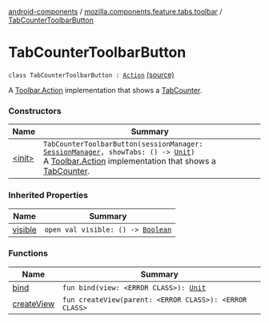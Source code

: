 [android-components](../../index.md) / [mozilla.components.feature.tabs.toolbar](../index.md) / [TabCounterToolbarButton](./index.md)

# TabCounterToolbarButton

`class TabCounterToolbarButton : `[`Action`](../../mozilla.components.concept.toolbar/-toolbar/-action/index.md) [(source)](https://github.com/mozilla-mobile/android-components/blob/master/components/feature/tabs/src/main/java/mozilla/components/feature/tabs/toolbar/TabCounterToolbarButton.kt#L21)

A [Toolbar.Action](../../mozilla.components.concept.toolbar/-toolbar/-action/index.md) implementation that shows a [TabCounter](../../mozilla.components.ui.tabcounter/-tab-counter/index.md).

### Constructors

| Name | Summary |
|---|---|
| [&lt;init&gt;](-init-.md) | `TabCounterToolbarButton(sessionManager: `[`SessionManager`](../../mozilla.components.browser.session/-session-manager/index.md)`, showTabs: () -> `[`Unit`](https://kotlinlang.org/api/latest/jvm/stdlib/kotlin/-unit/index.html)`)`<br>A [Toolbar.Action](../../mozilla.components.concept.toolbar/-toolbar/-action/index.md) implementation that shows a [TabCounter](../../mozilla.components.ui.tabcounter/-tab-counter/index.md). |

### Inherited Properties

| Name | Summary |
|---|---|
| [visible](../../mozilla.components.concept.toolbar/-toolbar/-action/visible.md) | `open val visible: () -> `[`Boolean`](https://kotlinlang.org/api/latest/jvm/stdlib/kotlin/-boolean/index.html) |

### Functions

| Name | Summary |
|---|---|
| [bind](bind.md) | `fun bind(view: <ERROR CLASS>): `[`Unit`](https://kotlinlang.org/api/latest/jvm/stdlib/kotlin/-unit/index.html) |
| [createView](create-view.md) | `fun createView(parent: <ERROR CLASS>): <ERROR CLASS>` |
